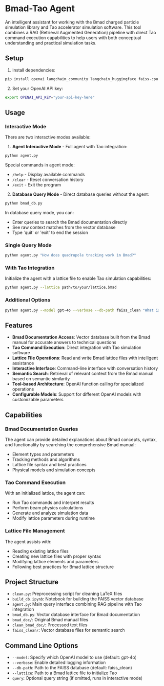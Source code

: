 # Bmad-Tao Agent

An intelligent assistant for working with the Bmad charged particle simulation library and Tao accelerator simulation software. This tool combines a RAG (Retrieval Augmented Generation) pipeline with direct Tao command execution capabilities to help users with both conceptual understanding and practical simulation tasks.

## Setup

1. Install dependencies:

```bash
pip install openai langchain_community langchain_huggingface faiss-cpu pytao
```

2. Set your OpenAI API key:

```bash
export OPENAI_API_KEY="your-api-key-here"
```

## Usage

### Interactive Mode

There are two interactive modes available:

1. **Agent Interactive Mode** - Full agent with Tao integration:
```bash
python agent.py
```

Special commands in agent mode:
- `/help` - Display available commands
- `/clear` - Reset conversation history
- `/exit` - Exit the program

2. **Database Query Mode** - Direct database queries without the agent:
```bash
python bmad_db.py
```

In database query mode, you can:
- Enter queries to search the Bmad documentation directly
- See raw context matches from the vector database
- Type 'quit' or 'exit' to end the session

### Single Query Mode

```bash
python agent.py "How does quadrupole tracking work in Bmad?"
```

### With Tao Integration

Initialize the agent with a lattice file to enable Tao simulation capabilities:

```bash
python agent.py --lattice path/to/your/lattice.bmad
```

### Additional Options

```bash
python agent.py --model gpt-4o --verbose --db-path faiss_clean "What is a group element in Bmad?"
```

## Features

- **Bmad Documentation Access**: Vector database built from the Bmad manual for accurate answers to technical questions
- **Tao Command Execution**: Direct integration with Tao simulation software
- **Lattice File Operations**: Read and write Bmad lattice files with intelligent assistance
- **Interactive Interface**: Command-line interface with conversation history
- **Semantic Search**: Retrieval of relevant context from the Bmad manual based on semantic similarity
- **Tool-based Architecture**: OpenAI function calling for specialized operations
- **Configurable Models**: Support for different OpenAI models with customizable parameters

## Capabilities

### Bmad Documentation Queries

The agent can provide detailed explanations about Bmad concepts, syntax, and functionality by searching the comprehensive Bmad manual:

- Element types and parameters
- Tracking methods and algorithms
- Lattice file syntax and best practices
- Physical models and simulation concepts

### Tao Command Execution

With an initialized lattice, the agent can:

- Run Tao commands and interpret results
- Perform beam physics calculations
- Generate and analyze simulation data
- Modify lattice parameters during runtime

### Lattice File Management

The agent assists with:

- Reading existing lattice files
- Creating new lattice files with proper syntax
- Modifying lattice elements and parameters
- Following best practices for Bmad lattice structure

## Project Structure

- `clean.py`: Preprocessing script for cleaning LaTeX files
- `build_db.ipynb`: Notebook for building the FAISS vector database
- `agent.py`: Main query interface combining RAG pipeline with Tao integration
- `bmad_db.py`: Vector database interface for Bmad documentation
- `bmad_doc/`: Original Bmad manual files
- `clean_bmad_doc/`: Processed text files
- `faiss_clean/`: Vector database files for semantic search

## Command Line Options

- `--model`: Specify which OpenAI model to use (default: gpt-4o)
- `--verbose`: Enable detailed logging information
- `--db-path`: Path to the FAISS database (default: faiss_clean)
- `--lattice`: Path to a Bmad lattice file to initialize Tao
- `query`: Optional query string (if omitted, runs in interactive mode)
